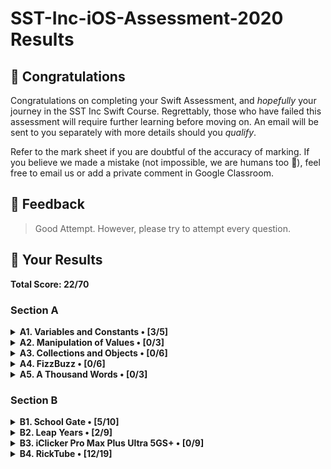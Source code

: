 #  SST-Inc-iOS-Assessment-2020 Results

## 🎉 Congratulations

Congratulations on completing your Swift Assessment, and *hopefully* your journey in the SST Inc Swift Course. Regrettably, those who have failed this assessment will require further learning before moving on. An email will be sent to you separately with more details should you *qualify*.

Refer to the mark sheet if you are doubtful of the accuracy of marking. If you believe we made a mistake (not impossible, we are humans too 💩), feel free to email us or add a private comment in Google Classroom.

## 👀 Feedback

>
> Good Attempt. However, please try to attempt every question.
>

## 🤡 Your Results

**Total Score: 22/70**

### Section A

<details>
<summary><strong>A1. Variables and Constants • [3/5]</strong></summary>

1. Create a variable, called `rickrolls`, and set it to the number of times you have been rick-rolled by your fellow iOS teachers (any number works). `[1m]`

```swift
var rickrolls = 0
```

> 1m

---

2. Create a constant of the type `Double`, called `magicNumber`, and set it to `3`. `[2m]`

```swift
var magicNumber = 3.0
```

> 0m. It is not a Constant, and its not of type 'Double'

---

3. What is the difference between a variable and a constant? `[2m]`

```txt
A variable is not a constant and can change in value while a constant stays consistent throughout.
```

> Benefit of Doubt (BOD) 2m.

</details>

<details>
<summary><strong>A2. Manipulation of Values • [0/3]</strong></summary>

1. `(x + x)` as a `String`. `[1m]`

```swift
print(x + x)
```

> 0m. Not a String

---

2. `x`²¹. `[1m]`

```swift
print ("4.690042692675814e101")
```

> 0m.

---

3. Last digit of `x`. `[1m]`

```swift
print (0)
```

> 0m.

</details>

<details>
<summary><strong>A3. Collections and Objects • [0/6]</strong></summary>

1. Define a structure (struct) called `Teacher` with the properties: `name`, `wearsGlasses`, and an **optional** value: `watchColor`, with the most appropriate types based on the table above. `[2m]`

```swift
struct Teacher {
    var (name: "Ryan"; "Joe"; "Joshua"; "Ethan") 
    var (wearsGlasses: "Yes"; "No"; "Yes"; "Yes") 
    optional var (watchColour: "Black"; "Pink"; "-"; "Grey")
}
```

> 0m.

---

2. Create an array called `teachers` containing multiple instances of `Teacher` using the details provided in the table above. `[2m]`

```txt
Not Attempted
```

> 0m.

---

3. For each `name` in the array declared previously, add `" is the best"` to the end of the `name`, and print it out individually. `[2m]`

```swift
print ("Ryan is the best")
print ("Joe is the best")
print ("Joshua is the best")
print ("Ethan is the best")
```

> 0m.

</details>

<details>
<summary><strong>A4. FizzBuzz • [0/6]</strong></summary>

1. Create a function called `fizzBuzz` which takes a parameter `number` of type `Int` and returns a `String` ("Fizz", "Buzz", "FizzBuzz", or the number itself) based on the conditions above. Refer to the sample Input/Output. `[4m]`

```swift
func fizzBuzz() {
    if Int = 3; 6; 9; 15; 18; 21; 27; 30; 33; 39; 42; 45 {
        print("Fizz")
    }
    if Int = 4; 8; 16; 20; 28; 32; 36; 40; 44; 48 { 
        print("Buzz")
    }
    
    if Int = 12; 24 { 
        print("FizzBuzz")
    }
    
}
```

> 0m

---

2. Hence, **using the function you created above**, print out the corresponding values when the numbers 1 to 50 are input, each on a new line. `[2m]`

```txt
Not attempted
```

> 0m

</details>

<details>
<summary><strong>A5. A Thousand Words • [0/3]</strong></summary>

1. Given an image view, `imageView`, and an image called `wheres_waldo` in `Assets.xcassets`, display the image. `[1m]`

```txt
Not attempted
```

> 0m
---

2. Adjust the `contentMode` value of the image such that the entire image can be viewed, without getting cropped, while keeping the aspect ratio (not stretched/squashed). `[1m]`

```txt
Not attempted
```

> 0m 

---

3. What is the difference between `UIImageView` and `UIImage`? Why are we unable to use them interchangeably? `[1m]`

```txt
Not attempted
```

> 0m

</details>

### Section B

<details>
<summary><strong>B1. School Gate • [5/10]</strong></summary>

1. Given the variables above, write a set of conditions that tell the gate whether or not to unlock. `[5m]`

```swift
var withinOperatingHours = false
var isStudentPass = false
var isTeacherPass = false
var isFire = false
var isUnlocked = false

if withinOperatingHours == false && isStudentPass == false && isTeacherPass == false && isFire == false {
    isUnlocked = false
}

if withinOperatingHours == false && isStudentPass == false && isTeacherPass == false && isFire == true {
    isUnlocked = true
}

if withinOperatingHours == true && isStudentPass == true && isTeacherPass == false && isFire == false {
    isUnlocked = true
}

if withinOperatingHours == false && isStudentPass == false && isTeacherPass == true && isFire == false {
    isUnlocked = true
}
```

> 5m

---

2. Assuming the day starts when the program runs, write a program to keep track of the number of seconds elapsed (passed), printing the value every second. `[5m]`

```txt
Not Attempted
```

> 0m

</details>

<details>
<summary><strong>B2. Leap Years • [2/9]</strong></summary>

1. Kesler's bugged code is shown below. There are **5 errors** present. Fix them. `[5m]`

```swift
func isLeap(year: Int) -> Bool { // 1m
    
    var isLeap = true // 1m
    
    if year / 4 == 0 {
        
        isLeap = true
        
        if year % 100 == 0 {
            
            isLeap = year % 400 == 0
            
        }
    }
    
    return isLeap
}
```

> 2m.

---

2. What is this feature called? How is it useful? How can Kesler get rid of it? `[2m]`

```txt
Not Attempted
```

> 0m

---

3. What might have caused the SIGABRT error, assuming that the app ran fine before he edited his Storyboard? Is a SIGTERM error the same as a SIGABRT error? When does a SIGTERM error occur. `[2m]`

```txt
Not Attempted
```

> 0m

</details>

<details>
<summary><strong>B3. iClicker Pro Max Plus Ultra 5GS+ • [0/9]</strong></summary>

1. Label is to be set to your name when the program runs initially. `[1m]`
2. Border radius of the button is to be set to `15`. `[1m]`
3. Background color of the button should change to a random color each time the button is pressed. `[2m]`
4. Label should display the number of times the button has been clicked whenever the button is tapped. `[1m]`
5. Every 17 clicks,
    * Label should be set to the time in seconds since the first click, e.g. `"30s"`. `[2m]`
    * Text on the button is to be set to `"Yay"` (Hint: The correct answer requires setting text for the `.normal` state). `[1m]`
    * Reset the text on the button back to +1 after the next click. `[1m]`

```txt
Not Attempted
```

> 0m

</details>

<details>
<summary><strong>B4. RickTube • [12/19]</strong></summary>

1. Create a new iOS App (use Swift and Storyboard) with `Xcode.app`. Save it in the test directory you previously downloaded. `[1m]`
2. Open `Main.storyboard` and create the user interface based on the specifications below. `[18m]`


```txt
Save the App (1m)
Create an Xcode iOS App with Swift and Storyboard (2m)
Embed UINavigationController (0m)
Make it initial view controller (2m)
Add UINavigationBar right bar button item (0m)
Add UIImageView (2m)
Add UIStackView (0m)
Add UIButton's in UIStackView (0m, Not a Stack View)
Add UITableView (2m)
Add UITableViewCell (2m)
```

</details>
